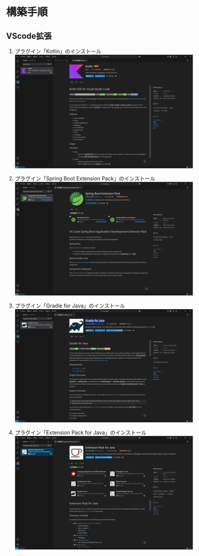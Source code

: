 # 構築手順
## VScode拡張
1. プラグイン「Kotlin」のインストール
![kotlin](./doc/img/vs_img1.png)

1. プラグイン「Spring Boot Extension Pack」のインストール
![Spring Boot Extension Pack](./doc/img/vs_img2.png)

1. プラグイン「Gradle for Java」のインストール
![Gradle for Java](./doc/img/vs_img3.png)

1. プラグイン「Extension Pack for Java」のインストール
![Extension Pack for Java](./doc/img/vs_img4.png)